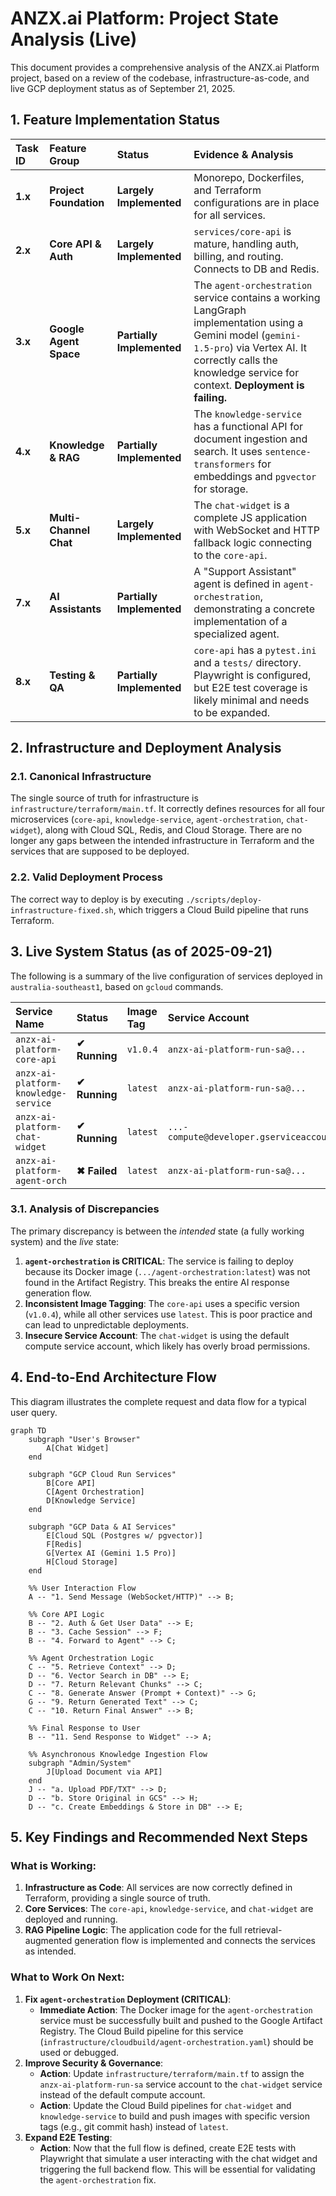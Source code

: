 # ANZX.ai Platform: Project State Analysis (Live)

This document provides a comprehensive analysis of the ANZX.ai Platform project, based on a review of the codebase, infrastructure-as-code, and live GCP deployment status as of September 21, 2025.

## 1. Feature Implementation Status

| Task ID | Feature Group | Status | Evidence & Analysis |
| :--- | :--- | :--- | :--- |
| **1.x** | **Project Foundation** | **Largely Implemented** | Monorepo, Dockerfiles, and Terraform configurations are in place for all services. |
| **2.x** | **Core API & Auth** | **Largely Implemented** | `services/core-api` is mature, handling auth, billing, and routing. Connects to DB and Redis. |
| **3.x** | **Google Agent Space** | **Partially Implemented** | The `agent-orchestration` service contains a working LangGraph implementation using a Gemini model (`gemini-1.5-pro`) via Vertex AI. It correctly calls the knowledge service for context. **Deployment is failing.** |
| **4.x** | **Knowledge & RAG** | **Partially Implemented** | The `knowledge-service` has a functional API for document ingestion and search. It uses `sentence-transformers` for embeddings and `pgvector` for storage. |
| **5.x** | **Multi-Channel Chat**| **Largely Implemented** | The `chat-widget` is a complete JS application with WebSocket and HTTP fallback logic connecting to the `core-api`. |
| **7.x** | **AI Assistants** | **Partially Implemented** | A "Support Assistant" agent is defined in `agent-orchestration`, demonstrating a concrete implementation of a specialized agent. |
| **8.x** | **Testing & QA** | **Partially Implemented** | `core-api` has a `pytest.ini` and a `tests/` directory. Playwright is configured, but E2E test coverage is likely minimal and needs to be expanded. |

## 2. Infrastructure and Deployment Analysis

### 2.1. Canonical Infrastructure

The single source of truth for infrastructure is `infrastructure/terraform/main.tf`. It correctly defines resources for all four microservices (`core-api`, `knowledge-service`, `agent-orchestration`, `chat-widget`), along with Cloud SQL, Redis, and Cloud Storage. There are no longer any gaps between the intended infrastructure in Terraform and the services that are supposed to be deployed.

### 2.2. Valid Deployment Process

The correct way to deploy is by executing `./scripts/deploy-infrastructure-fixed.sh`, which triggers a Cloud Build pipeline that runs Terraform.

## 3. Live System Status (as of 2025-09-21)

The following is a summary of the live configuration of services deployed in `australia-southeast1`, based on `gcloud` commands.

| Service Name | Status | Image Tag | Service Account | Key Environment Variables |
| :--- | :--- | :--- | :--- | :--- |
| `anzx-ai-platform-core-api` | **✔ Running** | `v1.0.4` | `anzx-ai-platform-run-sa@...` | `DATABASE_URL` |
| `anzx-ai-platform-knowledge-service` | **✔ Running** | `latest` | `anzx-ai-platform-run-sa@...` | `DATABASE_URL`, `GOOGLE_CLOUD_PROJECT` |
| `anzx-ai-platform-chat-widget` | **✔ Running** | `latest` | `...-compute@developer.gserviceaccount.com` | (none) |
| `anzx-ai-platform-agent-orch` | **✖ Failed** | `latest` | `anzx-ai-platform-run-sa@...` | `KNOWLEDGE_SERVICE_URL`, `VERTEX_AI_PROJECT` |

### 3.1. Analysis of Discrepancies

The primary discrepancy is between the *intended* state (a fully working system) and the *live* state:
1.  **`agent-orchestration` is CRITICAL**: The service is failing to deploy because its Docker image (`.../agent-orchestration:latest`) was not found in the Artifact Registry. This breaks the entire AI response generation flow.
2.  **Inconsistent Image Tagging**: The `core-api` uses a specific version (`v1.0.4`), while all other services use `latest`. This is poor practice and can lead to unpredictable deployments.
3.  **Insecure Service Account**: The `chat-widget` is using the default compute service account, which likely has overly broad permissions.

## 4. End-to-End Architecture Flow

This diagram illustrates the complete request and data flow for a typical user query.

```mermaid
graph TD
    subgraph "User's Browser"
        A[Chat Widget]
    end

    subgraph "GCP Cloud Run Services"
        B[Core API]
        C[Agent Orchestration]
        D[Knowledge Service]
    end

    subgraph "GCP Data & AI Services"
        E[Cloud SQL (Postgres w/ pgvector)]
        F[Redis]
        G[Vertex AI (Gemini 1.5 Pro)]
        H[Cloud Storage]
    end

    %% User Interaction Flow
    A -- "1. Send Message (WebSocket/HTTP)" --> B;

    %% Core API Logic
    B -- "2. Auth & Get User Data" --> E;
    B -- "3. Cache Session" --> F;
    B -- "4. Forward to Agent" --> C;

    %% Agent Orchestration Logic
    C -- "5. Retrieve Context" --> D;
    D -- "6. Vector Search in DB" --> E;
    D -- "7. Return Relevant Chunks" --> C;
    C -- "8. Generate Answer (Prompt + Context)" --> G;
    G -- "9. Return Generated Text" --> C;
    C -- "10. Return Final Answer" --> B;

    %% Final Response to User
    B -- "11. Send Response to Widget" --> A;

    %% Asynchronous Knowledge Ingestion Flow
    subgraph "Admin/System"
        J[Upload Document via API]
    end
    J -- "a. Upload PDF/TXT" --> D;
    D -- "b. Store Original in GCS" --> H;
    D -- "c. Create Embeddings & Store in DB" --> E;
```

## 5. Key Findings and Recommended Next Steps

### What is Working:

1.  **Infrastructure as Code**: All services are now correctly defined in Terraform, providing a single source of truth.
2.  **Core Services**: The `core-api`, `knowledge-service`, and `chat-widget` are deployed and running.
3.  **RAG Pipeline Logic**: The application code for the full retrieval-augmented generation flow is implemented and connects the services as intended.

### What to Work On Next:

1.  **Fix `agent-orchestration` Deployment (CRITICAL)**:
    *   **Immediate Action**: The Docker image for the `agent-orchestration` service must be successfully built and pushed to the Google Artifact Registry. The Cloud Build pipeline for this service (`infrastructure/cloudbuild/agent-orchestration.yaml`) should be used or debugged.
2.  **Improve Security & Governance**:
    *   **Action**: Update `infrastructure/terraform/main.tf` to assign the `anzx-ai-platform-run-sa` service account to the `chat-widget` service instead of the default compute account.
    *   **Action**: Update the Cloud Build pipelines for `chat-widget` and `knowledge-service` to build and push images with specific version tags (e.g., git commit hash) instead of `latest`.
3.  **Expand E2E Testing**:
    *   **Action**: Now that the full flow is defined, create E2E tests with Playwright that simulate a user interacting with the chat widget and triggering the full backend flow. This will be essential for validating the `agent-orchestration` fix.